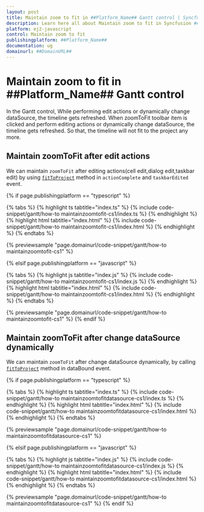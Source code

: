 ```yaml
---
layout: post
title: Maintain zoom to fit in ##Platform_Name## Gantt control | Syncfusion
description: Learn here all about Maintain zoom to fit in Syncfusion ##Platform_Name## Gantt control of Syncfusion Essential JS 2 and more.
platform: ej2-javascript
control: Maintain zoom to fit 
publishingplatform: ##Platform_Name##
documentation: ug
domainurl: ##DomainURL##
---
```


# Maintain zoom to fit in ##Platform_Name## Gantt control

In the Gantt control, While performing edit actions or dynamically change dataSource, the timeline gets refreshed. When zoomToFit toolbar item is clicked and perform editing actions or dynamically change dataSource, the timeline gets refreshed. So that, the timeline will not fit to the project any more.

## Maintain zoomToFit after edit actions

We can maintain `zoomToFit` after editing actions(cell edit,dialog edit,taskbar edit) by using [`fitToProject`](../../api/gantt/#fittoproject) method in `actionComplete` and `taskbarEdited` event.

{% if page.publishingplatform == "typescript" %}

 {% tabs %}
{% highlight ts tabtitle="index.ts" %}
{% include code-snippet/gantt/how-to maintainzoomtofit-cs1/index.ts %}
{% endhighlight %}
{% highlight html tabtitle="index.html" %}
{% include code-snippet/gantt/how-to maintainzoomtofit-cs1/index.html %}
{% endhighlight %}
{% endtabs %}
        
{% previewsample "page.domainurl/code-snippet/gantt/how-to maintainzoomtofit-cs1" %}

{% elsif page.publishingplatform == "javascript" %}

{% tabs %}
{% highlight js tabtitle="index.js" %}
{% include code-snippet/gantt/how-to maintainzoomtofit-cs1/index.js %}
{% endhighlight %}
{% highlight html tabtitle="index.html" %}
{% include code-snippet/gantt/how-to maintainzoomtofit-cs1/index.html %}
{% endhighlight %}
{% endtabs %}

{% previewsample "page.domainurl/code-snippet/gantt/how-to maintainzoomtofit-cs1" %}
{% endif %}

## Maintain zoomToFit after change dataSource dynamically

We can maintain `zoomToFit` after change dataSource dynamically, by calling [`fitToProject`](../../api/gantt/#fittoproject) method in dataBound event.

{% if page.publishingplatform == "typescript" %}

 {% tabs %}
{% highlight ts tabtitle="index.ts" %}
{% include code-snippet/gantt/how-to maintainzoomtofitdatasource-cs1/index.ts %}
{% endhighlight %}
{% highlight html tabtitle="index.html" %}
{% include code-snippet/gantt/how-to maintainzoomtofitdatasource-cs1/index.html %}
{% endhighlight %}
{% endtabs %}
        
{% previewsample "page.domainurl/code-snippet/gantt/how-to maintainzoomtofitdatasource-cs1" %}

{% elsif page.publishingplatform == "javascript" %}

{% tabs %}
{% highlight js tabtitle="index.js" %}
{% include code-snippet/gantt/how-to maintainzoomtofitdatasource-cs1/index.js %}
{% endhighlight %}
{% highlight html tabtitle="index.html" %}
{% include code-snippet/gantt/how-to maintainzoomtofitdatasource-cs1/index.html %}
{% endhighlight %}
{% endtabs %}

{% previewsample "page.domainurl/code-snippet/gantt/how-to maintainzoomtofitdatasource-cs1" %}
{% endif %}